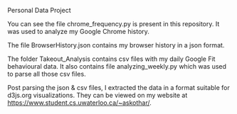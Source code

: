 Personal Data Project

You can see the file chrome_frequency.py is present in this repository. It was used to analyze my Google Chrome history. 

The file BrowserHistory.json contains my browser history in a json format. 

The folder Takeout_Analysis contains csv files with my daily Google Fit behavioural data. It also contains file analyzing_weekly.py which was used to parse all those csv files.

Post parsing the json & csv files, I extracted the data in a format suitable for d3js.org visualizations. They can be viewed on my website at https://www.student.cs.uwaterloo.ca/~askothar/.